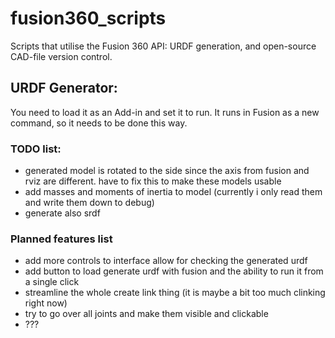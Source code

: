 # fusion360_scripts

Scripts that utilise the Fusion 360 API: URDF generation, and open-source CAD-file version control.


## URDF Generator:

You need to load it as an Add-in and set it to run. It runs in Fusion as a new command, so it needs to be done this way.

### TODO list:

- generated model is rotated to the side since the axis from fusion and rviz are different. have to fix this to make these models usable
- add masses and moments of inertia to model (currently i only read them and write them down to debug)
- generate also srdf

### Planned features list

- add more controls to interface allow for checking the generated urdf
- add button to load generate urdf with fusion and the ability to run it from a single click
- streamline the whole create link thing (it is maybe a bit too much clinking right now)
- try to go over all joints and make them visible and clickable
- ???

